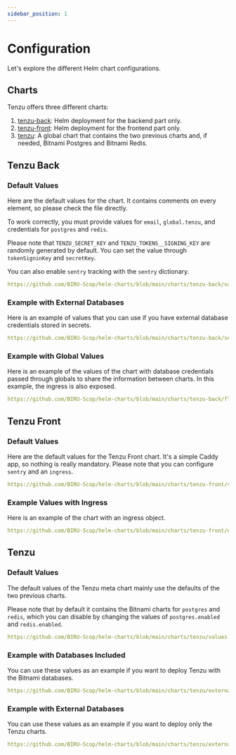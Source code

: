 ```yaml
---
sidebar_position: 1
---
```


# Configuration

Let's explore the different Helm chart configurations.

## Charts

Tenzu offers three different charts:

1. [tenzu-back](https://github.com/BIRU-Scop/helm-charts/tree/main/charts/tenzu-back): Helm deployment for the backend part only.
2. [tenzu-front](https://github.com/BIRU-Scop/helm-charts/tree/main/charts/tenzu-front): Helm deployment for the frontend part only.
3. [tenzu](https://github.com/BIRU-Scop/helm-charts/tree/main/charts/tenzu): A global chart that contains the two previous charts and, if needed, Bitnami Postgres and Bitnami Redis.

## Tenzu Back

### Default Values

Here are the default values for the chart. It contains comments on every element, so please check the file directly.

To work correctly, you must provide values for `email`, `global.tenzu`, and credentials for `postgres` and `redis`.

Please note that `TENZU_SECRET_KEY` and `TENZU_TOKENS__SIGNING_KEY` are randomly generated by default. You can set the value through `tokenSigninKey` and `secretKey`.

You can also enable `sentry` tracking with the `sentry` dictionary.

```yaml reference title="default-back-values.yaml"
https://github.com/BIRU-Scop/helm-charts/blob/main/charts/tenzu-back/values.yaml
```

### Example with External Databases

Here is an example of values that you can use if you have external database credentials stored in secrets.

```yaml reference title="example-external-db-values.yaml"
https://github.com/BIRU-Scop/helm-charts/blob/main/charts/tenzu-back/secret-values-example.yaml
```

### Example with Global Values

Here is an example of the values of the chart with database credentials passed through globals to share the information between charts. In this example, the ingress is also exposed.

```yaml reference title="example-direct-values.yaml"
https://github.com/BIRU-Scop/helm-charts/blob/main/charts/tenzu-back/flat-values-example.yaml
```

## Tenzu Front

### Default Values

Here are the default values for the Tenzu Front chart. It's a simple Caddy app, so nothing is really mandatory. Please note that you can configure `sentry` and an `ingress`.

```yaml reference title="default-front-values.yaml"
https://github.com/BIRU-Scop/helm-charts/blob/main/charts/tenzu-front/values.yaml
```

### Example Values with Ingress

Here is an example of the chart with an ingress object.

```yaml reference title="example-front-values.yaml"
https://github.com/BIRU-Scop/helm-charts/blob/main/charts/tenzu-front/example-values.yaml
```

## Tenzu

### Default Values

The default values of the Tenzu meta chart mainly use the defaults of the two previous charts.

Please note that by default it contains the Bitnami charts for `postgres` and `redis`, which you can disable by changing the values of `postgres.enabled` and `redis.enabled`.

```yaml reference title="default-values.yaml"
https://github.com/BIRU-Scop/helm-charts/blob/main/charts/tenzu/values.yaml
```

### Example with Databases Included

You can use these values as an example if you want to deploy Tenzu with the Bitnami databases.

```yaml reference title="tenzu-bitnami-values.yaml"
https://github.com/BIRU-Scop/helm-charts/blob/main/charts/tenzu/external-example.yaml
```

### Example with External Databases

You can use these values as an example if you want to deploy only the Tenzu charts.

```yaml reference title="tenzu-external-values.yaml"
https://github.com/BIRU-Scop/helm-charts/blob/main/charts/tenzu/external-example.yaml
```
